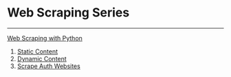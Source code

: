 # Web Scraping Series
---
[Web Scraping with Python](https://medium.com/@estebanthi/web-scraping-with-python-624fad84c033)

1. [Static Content](https://medium.com/@estebanthi/web-scraping-with-python-1-static-content-a587b0c8ee32)
2. [Dynamic Content](https://medium.com/@estebanthi/web-scraping-with-python-2-dynamic-content-e8a8c966bab2)
3. [Scrape Auth Websites](https://medium.com/@estebanthi/how-to-scrape-websites-requiring-login-with-python-970427519497)